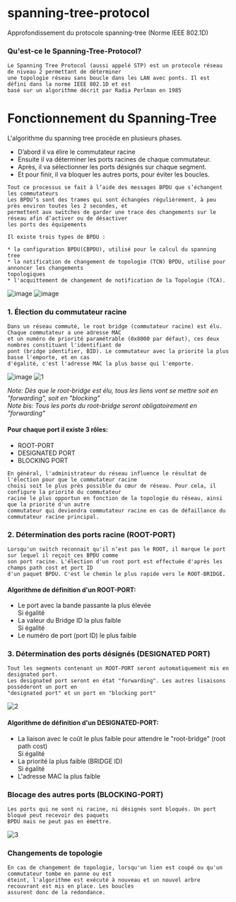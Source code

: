 # spanning-tree-protocol
Approfondissement du protocole spanning-tree (Norme IEEE 802.1D)

### Qu'est-ce le Spanning-Tree-Protocol?
```
Le Spanning Tree Protocol (aussi appelé STP) est un protocole réseau de niveau 2 permettant de déterminer 
une topologie réseau sans boucle dans les LAN avec ponts. Il est défini dans la norme IEEE 802.1D et est
basé sur un algorithme décrit par Radia Perlman en 1985
```

# Fonctionnement du Spanning-Tree
L'algorithme du spanning tree procède en plusieurs phases.

* D’abord il va élire le commutateur racine
* Ensuite il va déterminer les ports racines de chaque commutateur.
* Après, il va sélectionner les ports désignés sur chaque segment.
* Et pour finir, il va bloquer les autres ports, pour éviter les boucles.

```
Tout ce processus se fait à l’aide des messages BPDU que s’échangent les commutateurs
Les BPDU’s sont des trames qui sont échangées régulièrement, à peu près environ toutes les 2 secondes, et
permettent aux switches de garder une trace des changements sur le réseau afin d’activer ou de désactiver
les ports des équipements

Il existe trois types de BPDU :

* la configuration BPDU(CBPDU), utilisé pour le calcul du spanning tree
* la notification de changement de topologie (TCN) BPDU, utilisé pour annoncer les changements
topologiques
* l'acquittement de changement de notification de la Topologie (TCA).
```


![image](https://user-images.githubusercontent.com/83721477/163803182-89b02ada-d7f2-47f6-979a-4feb68bfb33b.png)
![image](https://user-images.githubusercontent.com/83721477/163815751-0b5ce7e1-4ee8-40aa-8aba-4940bda135c4.png)

### 1. Élection du commutateur racine
```
Dans un réseau commuté, le root bridge (commutateur racine) est élu. Chaque commutateur a une adresse MAC
et un numéro de priorité paramétrable (0x8000 par défaut), ces deux nombres constituant l'identifiant de
pont (bridge identifier, BID). Le commutateur avec la priorité la plus basse l'emporte, et en cas
d'égalité, c'est l'adresse MAC la plus basse qui l'emporte.
```

![image](https://user-images.githubusercontent.com/83721477/163805286-382d5e6f-7214-4098-890c-bc6e9489e929.png)
![1](https://user-images.githubusercontent.com/83721477/163814466-d9da6934-6add-46bb-9d95-f5196c21c7d9.png)


*Note: Dès que le root-bridge est élu, tous les liens vont se mettre soit en "forwarding", soit en "blocking"* <br>
*Note bis: Tous les ports du root-bridge seront obligatoirement en "forwarding"* <br>

#### Pour chaque port il existe 3 rôles:
* ROOT-PORT
* DESIGNATED PORT
* BLOCKING PORT

```
En général, l'administrateur du réseau influence le résultat de l'élection pour que le commutateur racine
choisi soit le plus près possible du cœur de réseau. Pour cela, il configure la priorité du commutateur
racine le plus opportun en fonction de la topologie du réseau, ainsi que la priorité d'un autre
commutateur qui deviendra commutateur racine en cas de défaillance du commutateur racine principal.
```

### 2. Détermination des ports racine (ROOT-PORT)
```
Lorsqu'un switch reconnait qu'il n’est pas le ROOT, il marque le port sur lequel il reçoit ces BPDU comme
son port racine. L'élection d'un root port est effectuée d'après les champs path cost et port ID
d'un paquet BPDU. C'est le chemin le plus rapide vers le ROOT-BRIDGE.
```

#### Algorithme de définition d'un ROOT-PORT:
* Le port avec la bande passante la plus élevée <br>
Si égalité
* La valeur du Bridge ID la plus faible <br>
Si égalité
* Le numéro de port (port ID) le plus faible <br>

### 3. Détermination des ports désignés (DESIGNATED PORT)
```
Tout les segments contenant un ROOT-PORT seront automatiquement mis en designated port.
Les designated port seront en état "forwarding". Les autres lisaisons posséderont un port en
"designated port" et un port en "blocking port"
```

![2](https://user-images.githubusercontent.com/83721477/163815330-513e6bf0-01c1-4c12-9517-c90b2be13569.png)

#### Algorithme de définition d'un DESIGNATED-PORT:
* La liaison avec le coût le plus faible pour attendre le "root-bridge" (root path cost) <br>
Si égalité
* La priorité la plus faible (BRIDGE ID) <br>
Si égalité
* L'adresse MAC la plus faible <br>

### Blocage des autres ports (BLOCKING-PORT)
```
Les ports qui ne sont ni racine, ni désignés sont bloqués. Un port bloqué peut recevoir des paquets
BPDU mais ne peut pas en émettre.
```

![3](https://user-images.githubusercontent.com/83721477/163815561-56c0a7e4-1e6f-4eb5-bffc-49d8f9e8ac75.png)

### Changements de topologie
```
En cas de changement de topologie, lorsqu'un lien est coupé ou qu'un commutateur tombe en panne ou est
éteint, l'algorithme est exécuté à nouveau et un nouvel arbre recouvrant est mis en place. Les boucles
assurent donc de la redondance.
```

